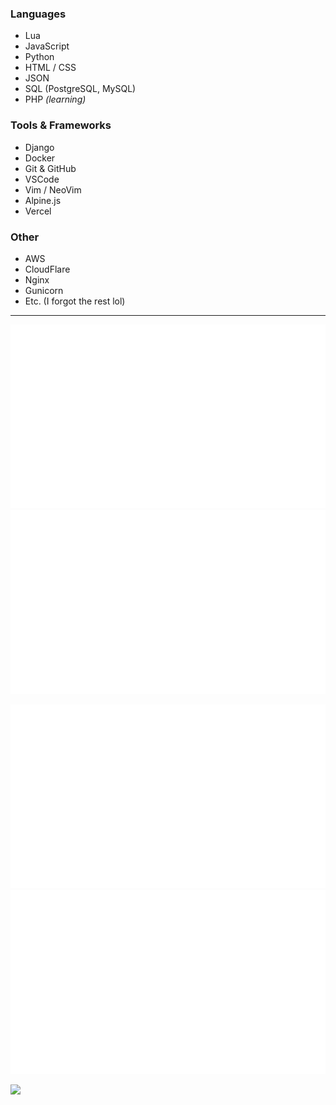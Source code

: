 ### Languages
- Lua
- JavaScript
- Python
- HTML / CSS
- JSON
- SQL (PostgreSQL, MySQL)
- PHP *(learning)*

### Tools & Frameworks
- Django
- Docker
- Git & GitHub
- VSCode
- Vim / NeoVim
- Alpine.js
- Vercel

### Other
- AWS
- CloudFlare
- Nginx
- Gunicorn
- Etc. (I forgot the rest lol)

---

![](https://raw.githubusercontent.com/bexxi002/github-stats/master/generated/overview.svg#gh-dark-mode-only)
![](https://raw.githubusercontent.com/bexxi002/github-stats/master/generated/overview.svg#gh-light-mode-only)

![](https://raw.githubusercontent.com/bexxi002/github-stats/master/generated/languages.svg#gh-dark-mode-only)
![](https://raw.githubusercontent.com/bexxi002/github-stats/master/generated/languages.svg#gh-light-mode-only)

![](https://komarev.com/ghpvc/?username=bexxi002&style=pixel)
